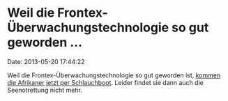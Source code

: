 Weil die Frontex-Überwachungstechnologie so gut geworden \...
=============================================================

Date: 2013-05-20 17:44:22

Weil die Frontex-Überwachungstechnologie so gut geworden ist, [kommen
die Afrikaner jetzt per
Schlauchboot](http://www.tagesschau.de/ausland/gibraltar110.html).
Leider findet sie dann auch die Seenotrettung nicht mehr.
